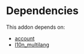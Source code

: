 # Dependencies

This addon depends on:

- [account](https://github.com/bringout/oca-ocb-accounting/tree/1c86482d8238e19ed78579629f21cd46d51a058e/odoo-bringout-oca-ocb-account)
- [l10n_multilang](https://github.com/bringout/oca-ocb-l10n_me-africa/tree/9c7284f001ca468190a7302dec2083d02459e775/odoo-bringout-oca-ocb-l10n_multilang)
